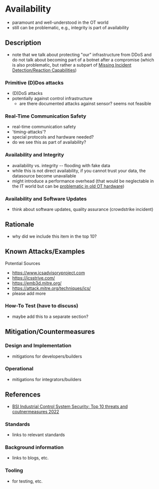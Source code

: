 # Availability

- paramount and well-understood in the OT world
- still can be problematic, e.g., integrity is part of availability

## Description

- note that we talk about protecting "our" infrastructure from DDoS and do not talk about becoming part of a botnet after a compromise (which is also problematic, but rather a subpart of [Missing Incident Detection/Reaction Capabilities](./missing-incident-detection-response.md))

### Primitive (D)Dos attacks

  - (D)DoS attacks
  - potentially against control infrastructure
    - are there documented attacks against sensor? seems not feasible

### Real-Time Communication Safety

  - real-time communication safety
  - 'timing-attacks'?
  - special protocols and hardware needed?
  - do we see this as part of availability?

### Availability and Integrity

  - availability vs. integrity -- flooding with fake data
  - while this is not direct availability, if you cannot trust your data, the datasource become unavailable
  - might introduce a performance overhead (that would be neglectable in the IT world but can be [problematic in old OT hardware](./components-with-insufficient-security-capabilities.md))

### Availability and Software Updates

  - think about software updates, quality assurance (crowdstrike incident)

## Rationale

- why did we include this item in the top 10?

## Known Attacks/Examples

Potential Sources

- <https://www.icsadvisoryproject.com>
- <https://icsstrive.com/>
- <https://emb3d.mitre.org/>
- <https://attack.mitre.org/techniques/ics/>
- please add more

### How-To Test (have to discuss)

- maybe add this to a separate section?

## Mitigation/Countermeasures

### Design and Implementation

- mitigations for developers/builders

### Operational

- mitigations for integrators/builders

## References

- [BSI Industrial Control System Security: Top 10 threats and coutnermeasures 2022](https://www.allianz-fuer-cybersicherheit.de/SharedDocs/Downloads/Webs/ACS/DE/BSI-CS/BSI-CS_005E.pdf?__blob=publicationFile&v=6)

### Standards

- links to relevant standards

### Background information

- links to blogs, etc.

### Tooling

- for testing, etc.
